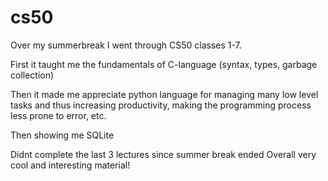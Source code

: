 # cs50

 Over my summerbreak I went through CS50 classes 1-7.

   First it taught me the fundamentals of C-language (syntax, types, garbage collection)

   Then it made me appreciate python language for managing many low level tasks and thus 
   increasing productivity, making the programming process less prone to error, etc.
 
   Then showing me SQLite 
  
   Didnt complete the last 3 lectures since summer break ended 
   Overall very cool and interesting material!
